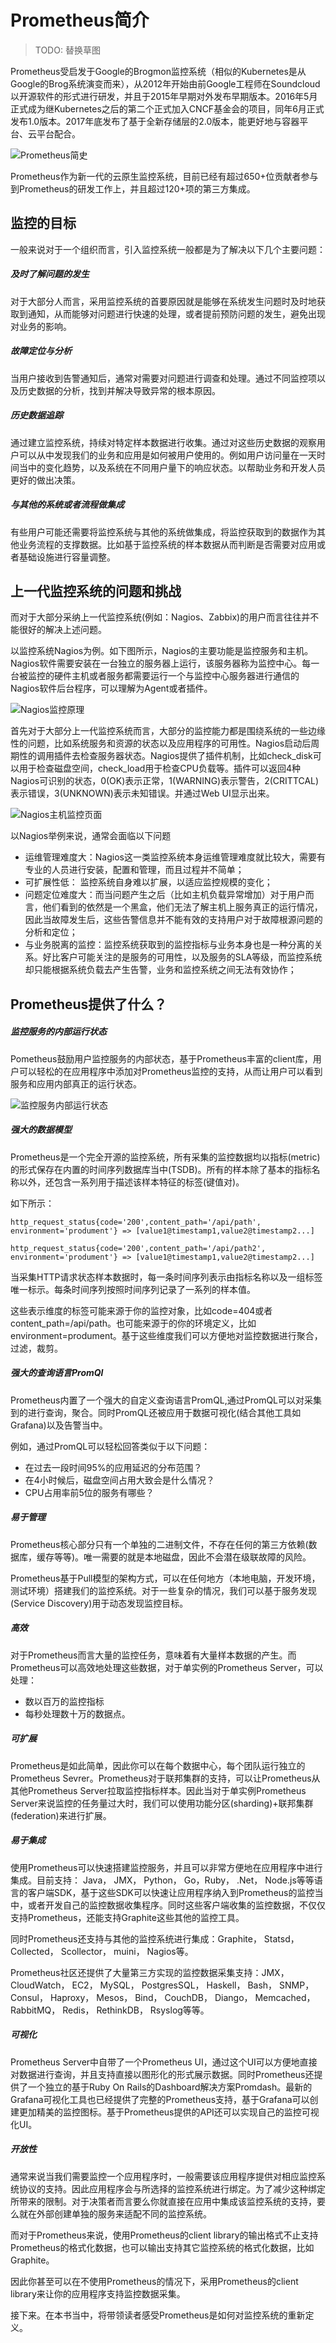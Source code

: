 # Prometheus简介

> TODO: 替换草图

Prometheus受启发于Google的Brogmon监控系统（相似的Kubernetes是从Google的Brog系统演变而来），从2012年开始由前Google工程师在Soundcloud以开源软件的形式进行研发，并且于2015年早期对外发布早期版本。2016年5月正式成为继Kubernetes之后的第二个正式加入CNCF基金会的项目，同年6月正式发布1.0版本。2017年底发布了基于全新存储层的2.0版本，能更好地与容器平台、云平台配合。

![Prometheus简史](http://p2n2em8ut.bkt.clouddn.com/prometheus-release-roadmaps.png)

Prometheus作为新一代的云原生监控系统，目前已经有超过650+位贡献者参与到Prometheus的研发工作上，并且超过120+项的第三方集成。

## 监控的目标

一般来说对于一个组织而言，引入监控系统一般都是为了解决以下几个主要问题：

##### 及时了解问题的发生

对于大部分人而言，采用监控系统的首要原因就是能够在系统发生问题时及时地获取到通知，从而能够对问题进行快速的处理，或者提前预防问题的发生，避免出现对业务的影响。

##### 故障定位与分析

当用户接收到告警通知后，通常对需要对问题进行调查和处理。通过不同监控项以及历史数据的分析，找到并解决导致异常的根本原因。

##### 历史数据追踪

通过建立监控系统，持续对特定样本数据进行收集。通过对这些历史数据的观察用户可以从中发现我们的业务和应用是如何被用户使用的。例如用户访问量在一天时间当中的变化趋势，以及系统在不同用户量下的响应状态。以帮助业务和开发人员更好的做出决策。

##### 与其他的系统或者流程做集成

有些用户可能还需要将监控系统与其他的系统做集成，将监控获取到的数据作为其他业务流程的支撑数据。比如基于监控系统的样本数据从而判断是否需要对应用或者基础设施进行容量调整。

## 上一代监控系统的问题和挑战

而对于大部分采纳上一代监控系统(例如：Nagios、Zabbix)的用户而言往往并不能很好的解决上述问题。

以监控系统Nagios为例。如下图所示，Nagios的主要功能是监控服务和主机。Nagios软件需要安装在一台独立的服务器上运行，该服务器称为监控中心。每一台被监控的硬件主机或者服务都需要运行一个与监控中心服务器进行通信的Nagios软件后台程序，可以理解为Agent或者插件。

![Nagios监控原理](http://p2n2em8ut.bkt.clouddn.com/nagios-platform.png)

首先对于大部分上一代监控系统而言，大部分的监控能力都是围绕系统的一些边缘性的问题，比如系统服务和资源的状态以及应用程序的可用性。Nagios启动后周期性的调用插件去检查服务器状态。Nagios提供了插件机制，比如check_disk可以用于检查磁盘空间，check_load用于检查CPU负载等。插件可以返回4种Nagios可识别的状态，0(OK)表示正常，1(WARNING)表示警告，2(CRITTCAL)表示错误，3(UNKNOWN)表示未知错误。并通过Web UI显示出来。

![Nagios主机监控页面](https://www.ibm.com/developerworks/cn/linux/1309_luojun_nagios/image049.jpg)

以Nagios举例来说，通常会面临以下问题

* 运维管理难度大：Nagios这一类监控系统本身运维管理难度就比较大，需要有专业的人员进行安装，配置和管理，而且过程并不简单；
* 可扩展性低： 监控系统自身难以扩展，以适应监控规模的变化；
* 问题定位难度大：而当问题产生之后（比如主机负载异常增加）对于用户而言，他们看到的依然是一个黑盒，他们无法了解主机上服务真正的运行情况，因此当故障发生后，这些告警信息并不能有效的支持用户对于故障根源问题的分析和定位；
* 与业务脱离的监控：监控系统获取到的监控指标与业务本身也是一种分离的关系。好比客户可能关注的是服务的可用性，以及服务的SLA等级，而监控系统却只能根据系统负载去产生告警，业务和监控系统之间无法有效协作；

## Prometheus提供了什么？

##### 监控服务的内部运行状态

Pometheus鼓励用户监控服务的内部状态，基于Prometheus丰富的client库，用户可以轻松的在应用程序中添加对Prometheus监控的支持，从而让用户可以看到服务和应用内部真正的运行状态。

![监控服务内部运行状态](http://p2n2em8ut.bkt.clouddn.com/pull%20vspush.png)

##### 强大的数据模型

Prometheus是一个完全开源的监控系统，所有采集的监控数据均以指标(metric)的形式保存在内置的时间序列数据库当中(TSDB)。所有的样本除了基本的指标名称以外，还包含一系列用于描述该样本特征的标签(键值对)。

如下所示：

```
http_request_status{code='200',content_path='/api/path', environment='produment'} => [value1@timestamp1,value2@timestamp2...]

http_request_status{code='200',content_path='/api/path2', environment='produment'} => [value1@timestamp1,value2@timestamp2...]
```

当采集HTTP请求状态样本数据时，每一条时间序列表示由指标名称以及一组标签唯一标示。每条时间序列按照时间序列记录了一系列的样本值。

这些表示维度的标签可能来源于你的监控对象，比如code=404或者content_path=/api/path。也可能来源于的你的环境定义，比如environment=produment。基于这些维度我们可以方便地对监控数据进行聚合，过滤，裁剪。

##### 强大的查询语言PromQl

Prometheus内置了一个强大的自定义查询语言PromQL,通过PromQL可以对采集到的进行查询，聚合。同时PromQL还被应用于数据可视化(结合其他工具如Grafana)以及告警当中。

例如，通过PromQL可以轻松回答类似于以下问题：

* 在过去一段时间95%的应用延迟的分布范围？
* 在4小时候后，磁盘空间占用大致会是什么情况？
* CPU占用率前5位的服务有哪些？

##### 易于管理

Prometheus核心部分只有一个单独的二进制文件，不存在任何的第三方依赖(数据库，缓存等等)。唯一需要的就是本地磁盘，因此不会潜在级联故障的风险。

Prometheus基于Pull模型的架构方式，可以在任何地方（本地电脑，开发环境，测试环境）搭建我们的监控系统。对于一些复杂的情况，我们可以基于服务发现(Service Discovery)用于动态发现监控目标。

##### 高效

对于Prometheus而言大量的监控任务，意味着有大量样本数据的产生。而Prometheus可以高效地处理这些数据，对于单实例的Prometheus Server，可以处理：

* 数以百万的监控指标
* 每秒处理数十万的数据点。

##### 可扩展

Prometheus是如此简单，因此你可以在每个数据中心，每个团队运行独立的Prometheus Sevrer。Prometheus对于联邦集群的支持，可以让Prometheus从其他Prometheus Server拉取监控指标样本。因此当对于单实例Prometheus Server来说监控的任务量过大时，我们可以使用功能分区(sharding)+联邦集群(federation)来进行扩展。

##### 易于集成

使用Prometheus可以快速搭建监控服务，并且可以非常方便地在应用程序中进行集成。目前支持： Java， JMX， Python， Go，Ruby， .Net， Node.js等等语言的客户端SDK，基于这些SDK可以快速让应用程序纳入到Prometheus的监控当中，或者开发自己的监控数据收集程序。同时这些客户端收集的监控数据，不仅仅支持Prometheus，还能支持Graphite这些其他的监控工具。

同时Prometheus还支持与其他的监控系统进行集成：Graphite， Statsd， Collected， Scollector， muini， Nagios等。

Prometheus社区还提供了大量第三方实现的监控数据采集支持：JMX， CloudWatch， EC2， MySQL， PostgresSQL， Haskell， Bash， SNMP， Consul， Haproxy， Mesos， Bind， CouchDB， Diango， Memcached， RabbitMQ， Redis， RethinkDB， Rsyslog等等。

##### 可视化

Prometheus Server中自带了一个Prometheus UI，通过这个UI可以方便地直接对数据进行查询，并且支持直接以图形化的形式展示数据。同时Prometheus还提供了一个独立的基于Ruby On Rails的Dashboard解决方案Promdash。最新的Grafana可视化工具也已经提供了完整的Prometheus支持，基于Grafana可以创建更加精美的监控图标。基于Prometheus提供的API还可以实现自己的监控可视化UI。

##### 开放性

通常来说当我们需要监控一个应用程序时，一般需要该应用程序提供对相应监控系统协议的支持。因此应用程序会与所选择的监控系统进行绑定。为了减少这种绑定所带来的限制。对于决策者而言要么你就直接在应用中集成该监控系统的支持，要么就在外部创建单独的服务来适配不同的监控系统。

而对于Prometheus来说，使用Prometheus的client library的输出格式不止支持Prometheus的格式化数据，也可以输出支持其它监控系统的格式化数据，比如Graphite。

因此你甚至可以在不使用Prometheus的情况下，采用Prometheus的client library来让你的应用程序支持监控数据采集。

接下来。在本书当中，将带领读者感受Prometheus是如何对监控系统的重新定义。